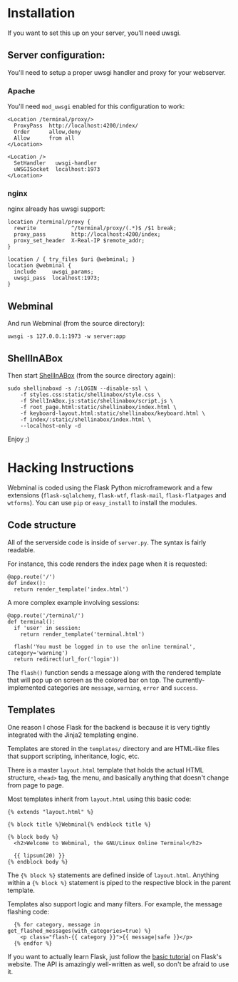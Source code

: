 # Installation

If you want to set this up on your server, you'll need uwsgi.

## Server configuration:

You'll need to setup a proper uwsgi handler and proxy for your webserver.

### Apache

You'll need `mod_uwsgi` enabled for this configuration to work:

    <Location /terminal/proxy/>
      ProxyPass  http://localhost:4200/index/
      Order      allow,deny
      Allow      from all
    </Location>
    
    <Location />
      SetHandler   uwsgi-handler
      uWSGISocket  localhost:1973
    </Location>

### nginx

nginx already has uwsgi support:

    location /terminal/proxy {
      rewrite           ^/terminal/proxy/(.*)$ /$1 break;
      proxy_pass        http://localhost:4200/index;
      proxy_set_header  X-Real-IP $remote_addr;
    }
    
    location / { try_files $uri @webminal; }
    location @webminal {
      include     uwsgi_params;
      uwsgi_pass  localhost:1973;
    }

## Webminal

And run Webminal (from the source directory):

    uwsgi -s 127.0.0.1:1973 -w server:app

## ShellInABox

Then start [ShellInABox](http://code.google.com/p/shellinabox/) (from the source directory again):

    sudo shellinaboxd -s /:LOGIN --disable-ssl \
        -f styles.css:static/shellinabox/style.css \
        -f ShellInABox.js:static/shellinabox/script.js \
        -f root_page.html:static/shellinabox/index.html \
        -f keyboard-layout.html:static/shellinabox/keyboard.html \
        -f index/:static/shellinabox/index.html \
        --localhost-only -d

Enjoy ;)

# Hacking Instructions

Webminal is coded using the Flask Python microframework and a few extensions (`flask-sqlalchemy`, `flask-wtf`, `flask-mail`, `flask-flatpages` and `wtforms`). You can use `pip` or `easy_install` to install the modules.

## Code structure

All of the serverside code is inside of `server.py`. The syntax is fairly readable.

For instance, this code renders the index page when it is requested:

    @app.route('/')
    def index():
      return render_template('index.html')

A more complex example involving sessions:

    @app.route('/terminal/')
    def terminal():
      if 'user' in session:
        return render_template('terminal.html')
      
      flash('You must be logged in to use the online terminal', category='warning')
      return redirect(url_for('login'))

The `flash()` function sends a message along with the rendered template that will pop up on screen as the colored bar on top. The currently-implemented categories are `message`, `warning`, `error` and `success`.

## Templates

One reason I chose Flask for the backend is because it is very tightly integrated with the Jinja2 templating engine.

Templates are stored in the `templates/` directory and are HTML-like files that support scripting, inheritance, logic, etc.

There is a master `layout.html` template that holds the actual HTML structure, `<head>` tag, the menu, and basically anything that doesn't change from page to page.

Most templates inherit from `layout.html` using this basic code:

    {% extends "layout.html" %}

    {% block title %}Webminal{% endblock title %}

    {% block body %}
      <h2>Welcome to Webminal, the GNU/Linux Online Terminal</h2>
      
      {{ lipsum(20) }}
    {% endblock body %}

The `{% block %}` statements are defined inside of `layout.html`. Anything within a `{% block %}` statement is piped to the respective block in the parent template.

Templates also support logic and many filters. For example, the message flashing code:

      {% for category, message in get_flashed_messages(with_categories=true) %}
        <p class="flash-{{ category }}">{{ message|safe }}</p>
      {% endfor %}

If you want to actually learn Flask, just follow the [basic tutorial](http://flask.pocoo.org/docs/tutorial/) on Flask's website. The API is amazingly well-written as well, so don't be afraid to use it.
